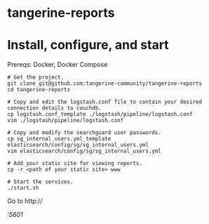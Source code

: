 # tangerine-reports

# Install, configure, and start
Prereqs: Docker, Docker Compose

```
# Get the project.
git clone git@github.com:tangerine-community/tangerine-reports
cd tangerine-reports

# Copy and edit the logstash.conf file to contain your desired connection details to couchdb.
cp logstash.conf_template ./logstash/pipeline/logstash.conf
vim ./logstash/pipeline/logstash.conf

# Copy and modify the searchguard user passwords.
cp sg_internal_users.yml_template elasticsearch/config/sg/sg_internal_users.yml
vim elasticsearch/config/sg/sg_internal_users.yml

# Add your static site for viewing reports.
cp -r <path of your static site> www

# Start the services.
./start.sh
```

Go to http://<address of your host machine>:5601

